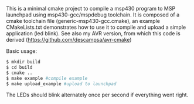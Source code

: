 This is a minimal cmake project to compile a msp430 program to MSP launchpad using msp430-gcc/mspdebug toolchain.
It is composed of a cmake toolchain file (generic-msp430-gcc.cmake), an example CMakeLists.txt demonstrates how to use it to compile and upload a simple application (led blink).
See also my AVR version, from which this code is derived (https://github.com/descampsa/avr-cmake)

Basic usage:

```sh
$ mkdir build
$ cd build
$ cmake ..
$ make example #compile example
$ make upload_example #upload to launchpad
```

The LEDs should blink alternately once per second if everything went right.

